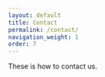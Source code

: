 ```yaml
---
layout: default
title: Contact
permalink: /contact/
navigation_weight: 1
order: 7
---
```


These is how to contact us.
